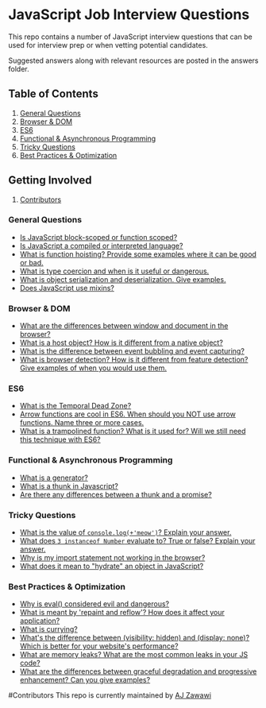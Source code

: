 # JavaScript Job Interview Questions

This repo contains a number of JavaScript interview questions that can be used for interview prep or when vetting potential candidates.

Suggested answers along with relevant resources are posted in the answers folder.

## Table of Contents

1. [General Questions](#general-questions)
1. [Browser & DOM](#browser--dom)
1. [ES6](#es6)
1. [Functional & Asynchronous Programming](#functional--asynchronous-programming)
1. [Tricky Questions](#tricky-questions)
1. [Best Practices & Optimization](#best-practices--optimization)

## Getting Involved

1. [Contributors](#contributors)

### General Questions
* [Is JavaScript block-scoped or function scoped?](https://github.com/ajzawawi/js-interview-prep/blob/master/answers/general/function-or-block-scope.md)
* [Is JavaScript a compiled or interpreted language?](answers/general/function-or-block-scope.md)
* [What is function hoisting? Provide some examples where it can be good or bad.](answers/general/function-hoisting.md)
* [What is type coercion and when is it useful or dangerous.](answers/general/what-is-type-coercion.md)
* [What is object serialization and deserialization. Give examples.]()
* [Does JavaScript use mixins?]()

### Browser & DOM
* [What are the differences between window and document in the browser?]()
* [What is a host object? How is it different from a native object?]()
* [What is the difference between event bubbling and event capturing?]()
* [What is browser detection? How is it different from feature detection? Give examples of when you would use them.]()

### ES6

* [What is the Temporal Dead Zone?](https://github.com/ajzawawi/js-interview-prep/blob/master/answers/es6/temporal-dead-zone.md)
* [Arrow functions are cool in ES6. When should you NOT use arrow functions. Name three or more cases.](https://github.com/ajzawawi/js-interview-prep/blob/master/answers/es6/when-not-to-use-arrow-functions.md)
* [What is a trampolined function? What is it used for? Will we still need this technique with ES6?]()

### Functional & Asynchronous Programming

* [What is a generator?]()
* [What is a thunk in Javascript?](answers/functional-asynch/what-is-a-thunk.md)
* [Are there any differences between a thunk and a promise?]()

### Tricky Questions
* [What is the value of `console.log(+'meow')`? Explain your answer.](https://github.com/ajzawawi/js-interview-prep/blob/master/answers/tricky/unary-operator.md)
* [What does `3 instanceof Number` evaluate to? True or false? Explain your answer.](https://github.com/ajzawawi/js-interview-prep/blob/master/answers/tricky/primitive-values.md)
* [Why is my import statement not working in the browser?](https://github.com/ajzawawi/js-interview-prep/blob/master/answers/tricky/import-statements-browser.md)
* [What does it mean to "hydrate" an object in JavaScript?]()

### Best Practices & Optimization
* [Why is eval() considered evil and dangerous?](https://github.com/ajzawawi/js-interview-prep/blob/master/answers/bestpractices/eval-dangerous.md)
* [What is meant by 'repaint and reflow'? How does it affect your application?](https://github.com/ajzawawi/js-interview-prep/blob/master/answers/bestpractices/repaint-reflow.md)
* [What is currying?](answers/bestpractices/what-is-currying.md)
* [What's the difference between (visibility: hidden) and (display: none)? Which is better for your website's performance?]()
* [What are memory leaks? What are the most common leaks in your JS code?]()
* [What are the differences between graceful degradation and progressive enhancement? Can you give examples?]()

#Contributors
This repo is currently maintained by [AJ Zawawi](https://github.com/ajzawawi)